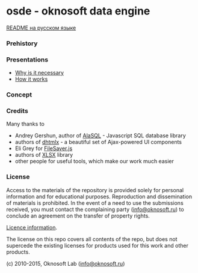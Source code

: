 # osde - oknosoft data engine

[README на русском языке](README.md)

### Prehistory

### Presentations
- [Why is it necessary](http://www.oknosoft.ru/presentations/zd_what_for.html)
- [How it works](http://www.oknosoft.ru/presentations/zd_how.html)

### Concept

### Credits
Many thanks to
* Andrey Gershun, author of [AlaSQL](https://github.com/agershun/alasql) - Javascript SQL database library
* authors of [dhtmlx](http://dhtmlx.com/) - a beautiful set of Ajax-powered UI components
* Eli Grey for [FileSaver.js](https://github.com/eligrey/FileSaver.js)
* authors of [XLSX](https://github.com/SheetJS/js-xlsx) library
* other people for useful tools, which make our work much easier

### License
Access to the materials of the repository is provided solely for personal information and for educational purposes.
Reproduction and dissemination of materials is prohibited. In the event of a need to use the submissions received, you must contact the complaining party (info@oknosoft.ru) to conclude an agreement on the transfer of property rights.

[Licence information](LICENSE.en.md).

The license on this repo covers all contents of the repo, but does not supercede the existing licenses for products used for this work and other products.

(c) 2010-2015, Oknosoft Lab (info@oknosoft.ru)
